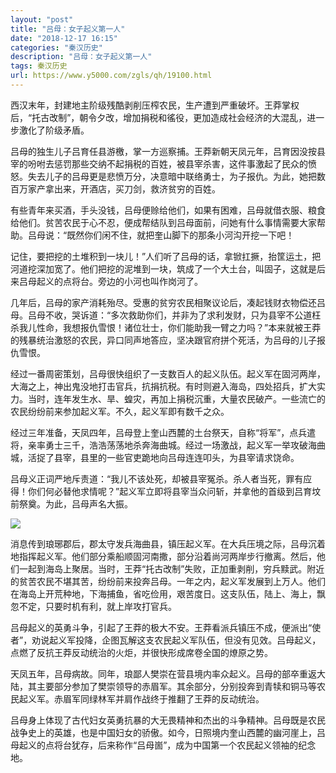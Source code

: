 ```yaml
---
layout: "post"
title: "吕母：女子起义第一人"
date: "2018-12-17 16:15"
categories: "秦汉历史"
description: "吕母：女子起义第一人"
tags: 秦汉历史
url: https://www.y5000.com/zgls/qh/19100.html
---
```






西汉末年，封建地主阶级残酷剥削压榨农民，生产遭到严重破坏。王莽掌权后，“托古改制”，朝令夕改，增加捐税和徭役，更加造成社会经济的大混乱，进一步激化了阶级矛盾。

吕母的独生儿子吕育任县游檄，掌一方巡察捕。王莽新朝天凤元年，吕育因没按县宰的吩咐去惩罚那些交纳不起捐税的百姓，被县宰杀害，这件事激起了民众的愤怒。失去儿子的吕母更是悲愤万分，决意暗中联络勇士，为子报仇。为此，她把数百万家产拿出来，开酒店，买刀剑，救济贫穷的百姓。

有些青年来买酒，手头没钱，吕母便赊给他们，如果有困难，吕母就借衣服、粮食给他们。贫苦农民于心不忍，便成帮结队到吕母面前，问她有什么事情需要大家帮助。吕母说：“既然你们闲不住，就把奎山脚下的那条小河沟开挖一下吧！

记住，要把挖的土堆积到一块儿！”人们听了吕母的话，拿锨扛撅，抬筐运土，把河道挖深加宽了。他们把挖的泥堆到一块，筑成了一个大土台，叫固子，这就是后来吕母起义的点将台。旁边的小河也叫作岗河了。

几年后，吕母的家产消耗殆尽。受惠的贫穷农民相聚议论后，凑起钱财衣物偿还吕母。吕母不收，哭诉道：“多次救助你们，并非为了求利发财，只为县宰不公道枉杀我儿性命，我想报仇雪恨！诸位壮士，你们能助我一臂之力吗？”本来就被王莽的残暴统治激怒的农民，异口同声地答应，坚决跟官府拼个死活，为吕母的儿子报仇雪恨。

经过一番周密策划，吕母很快组织了一支数百人的起义队伍。起义军在固河两岸，大海之上，神出鬼没地打击官兵，抗捐抗税。有时则避入海岛，四处招兵，扩大实力。当时，连年发生水、旱、蝗灾，再加上捐税沉重，大量农民破产。一些流亡的农民纷纷前来参加起义军。不久，起义军即有数千之众。

经过三年准备，天凤四年，吕母登上奎山西麓的土台祭天，自称“将军”，点兵遣将，亲率勇士三千，浩浩荡荡地杀奔海曲城。经过一场激战，起义军一举攻破海曲城，活捉了县宰，县里的一些官吏跪地向吕母连连叩头，为县宰请求饶命。

吕母义正词严地斥责道：“我儿不该处死，却被县宰冤杀。杀人者当死，罪有应得！你们何必替他求情呢？”起义军立即将县宰当众问斩，并拿他的首级到吕育坟前祭奠。为此，吕母声名大振。

![](https://img.y5000.com/uploads/allimg/170412/8-1F41209144c05.jpg)

消息传到琅琊郡后，郡太守发兵海曲县，镇压起义军。在大兵压境之际，吕母沉着地指挥起义军。他们部分乘船顺固河南撒，部分沿着尚河两岸步行撤离。然后，他们一起到海岛上聚居。当时，王莽“托古改制”失败，正加重剥削，穷兵黩武。附近的贫苦农民不堪其苦，纷纷前来投奔吕母。一年之内，起义军发展到上万人。他们在海岛上开荒种地，下海捕鱼，省吃俭用，艰苦度日。这支队伍，陆上、海上，飘忽不定，只要时机有利，就上岸攻打官兵。

吕母起义的英勇斗争，引起了王莽的极大不安。王莽看派兵镇压不成，便派出“使者”，劝说起义军投降，企图瓦解这支农民起义军队伍，但没有见效。吕母起义，点燃了反抗王莽反动统治的火炬，并很快形成席卷全国的燎原之势。

天凤五年，吕母病故。同年，琅鄙人樊崇在营县境内率众起义。吕母的部卒重返大陆，其主要部分参加了樊崇领导的赤眉军。其余部分，分别投奔到青犊和铜马等农民起义军。赤眉军同绿林军并肩作战终于推翻了王莽的反动统治。

吕母身上体现了古代妇女英勇抗暴的大无畏精神和杰出的斗争精神。吕母既是农民战争史上的英雄，也是中国妇女的骄傲。如今，日照境内奎山西麓的幽河崖上，吕母起义的点将台犹存，后来称作“吕母崮”，成为中国第一个农民起义领袖的纪念地。
